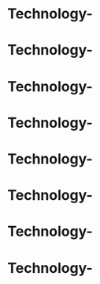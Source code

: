# Technology-
# Technology-
# Technology-
# Technology-
# Technology-
# Technology-
# Technology-
# Technology-
